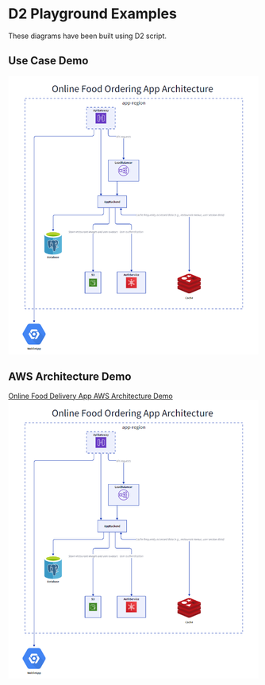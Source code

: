 # D2 Playground Examples
These diagrams have been built using D2 script.

## Use Case Demo
![Online Food Order Use Case](https://github.com/bhaskatripathi/D2_playgorund_Examples/blob/main/onlinefood%20order%20Arch.PNG)

## AWS Architecture Demo
[Online Food Delivery App AWS Architecture Demo](https://play.d2lang.com/?script=tFXfT9s-EH_PX3Ev-eo7ibRREC_RhBQKZUgwunXTHtHVOVIL187sS6sy9X-fLklLO2Aak_bUOL7zfX7VYc2GcvgRAbRa5XBrpRDGzpVwK_ZqW0FR11B4NddMihtPEUArSA4yOwIQFXNgVyeKLJOXAiHSHQ2wszSHk5MIYBNtoghXIQes68RTpZ1tSw-7tDE5tMxq9GS5fbunZA7dYRFAUetLZFrhetstYchhzlyHfDiUVRgweY-BfaN4oNxiiKsw_Ei8cv5B2yrO0v_iLB05y2Q5ztJzMnpJfj0sFvjobFJMrpJ-yp2R-CWzahCWVY9rD_oLMAXoM7CQnIq6Z6geyJbd3ssrqTxHxhkGkp3t85voPjaehtvOEGfplPxSK2pZG-eHhVQI874mztJ75-MsnbjAlafpp-s4SwP5JfnwRL0Lg15gRVuO0-O3GjFl57GirdjT4-TSoNLkf9V681wZmSb9BJ4CY-PRcocnANoSmkAecImMPkj3tcPyDA1aRf5fBObCYGCtEpmTdIO0rZKL67O7vj0xsjXrMbxCcT8mh5CLyRV4-t5Q4GeEXghVw_Pe6jeyjbPxlFTjNa_jbBRn6VVJlnerjv6iNlomx9m4-DZNtg3Jh2b2umUHmL62_jQ8l8MVyhdHOkao5n-R8DuBhFZT2AW6PSnO0s9Uagn-xLuyUeKZHPTbJO_Bfp-cbjG1P3DfemDZrAGVohCohBIZ4X8aVIOj_TQuyDbhqEtioBDkypPSd3IX3riZNlTUdXstDg6df9rcPXWa_IkilarjbNzTFeZoy_4vrJXcAeMbtFjRokvwF-eMvBwZ10hdNzHO0qKue5UONNpEPwMAAP__&layout=elk&)
![Online Food Order App AWS Architecture](https://github.com/bhaskatripathi/D2_playgorund_Examples/blob/main/onlinefood%20order%20Arch.PNG)


